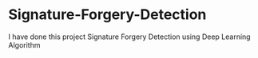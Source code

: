 # Signature-Forgery-Detection
I have done this project Signature Forgery Detection using Deep Learning Algorithm
